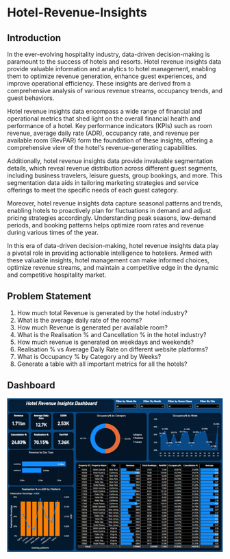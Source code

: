 # Hotel-Revenue-Insights

## Introduction

In the ever-evolving hospitality industry, data-driven decision-making is paramount to the success of hotels and resorts. Hotel revenue insights data provide valuable information and analytics to hotel management, enabling them to optimize revenue generation, enhance guest experiences, and improve operational efficiency. These insights are derived from a comprehensive analysis of various revenue streams, occupancy trends, and guest behaviors.

Hotel revenue insights data encompass a wide range of financial and operational metrics that shed light on the overall financial health and performance of a hotel. Key performance indicators (KPIs) such as room revenue, average daily rate (ADR), occupancy rate, and revenue per available room (RevPAR) form the foundation of these insights, offering a comprehensive view of the hotel's revenue-generating capabilities.

Additionally, hotel revenue insights data provide invaluable segmentation details, which reveal revenue distribution across different guest segments, including business travelers, leisure guests, group bookings, and more. This segmentation data aids in tailoring marketing strategies and service offerings to meet the specific needs of each guest category.

Moreover, hotel revenue insights data capture seasonal patterns and trends, enabling hotels to proactively plan for fluctuations in demand and adjust pricing strategies accordingly. Understanding peak seasons, low-demand periods, and booking patterns helps optimize room rates and revenue during various times of the year.

In this era of data-driven decision-making, hotel revenue insights data play a pivotal role in providing actionable intelligence to hoteliers. Armed with these valuable insights, hotel management can make informed choices, optimize revenue streams, and maintain a competitive edge in the dynamic and competitive hospitality market.

## Problem Statement

1. How much total Revenue is generated by the hotel industry?
2. What is the average daily rate of the rooms?
3. How much Revenue is generated per available room?
4. What is the Realisation % and Cancellation % in the hotel industry?
5. How much revenue is generated on weekdays and weekends?
6. Realisation % vs Average Daily Rate on different website platforms?
7. What is Occupancy % by Category and by Weeks?
8. Generate a table with all important metrics for all the hotels?

## Dashboard

![](Revenue1.png)

